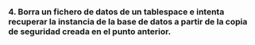 ### 4. Borra un fichero de datos de un tablespace e intenta recuperar la instancia de la base de datos a partir de la copia de seguridad creada en el punto anterior.